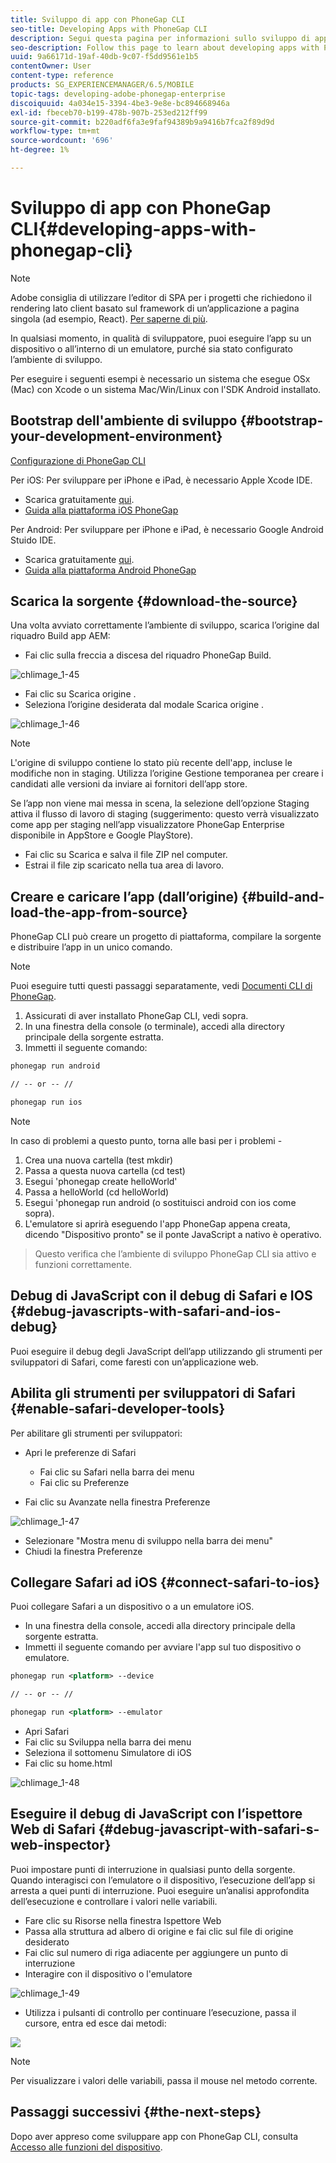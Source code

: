 ```yaml
---
title: Sviluppo di app con PhoneGap CLI
seo-title: Developing Apps with PhoneGap CLI
description: Segui questa pagina per informazioni sullo sviluppo di app con PhoneGap CLI.
seo-description: Follow this page to learn about developing apps with PhoneGap CLI.
uuid: 9a66171d-19af-40db-9c07-f5dd9561e1b5
contentOwner: User
content-type: reference
products: SG_EXPERIENCEMANAGER/6.5/MOBILE
topic-tags: developing-adobe-phonegap-enterprise
discoiquuid: 4a034e15-3394-4be3-9e8e-bc894668946a
exl-id: fbeceb70-b199-478b-907b-253ed212ff99
source-git-commit: b220adf6fa3e9faf94389b9a9416b7fca2f89d9d
workflow-type: tm+mt
source-wordcount: '696'
ht-degree: 1%

---
```


# Sviluppo di app con PhoneGap CLI{#developing-apps-with-phonegap-cli}

>[!NOTE]
>
>Adobe consiglia di utilizzare l’editor di SPA per i progetti che richiedono il rendering lato client basato sul framework di un’applicazione a pagina singola (ad esempio, React). [Per saperne di più](/help/sites-developing/spa-overview.md).

In qualsiasi momento, in qualità di sviluppatore, puoi eseguire l’app su un dispositivo o all’interno di un emulatore, purché sia stato configurato l’ambiente di sviluppo.

Per eseguire i seguenti esempi è necessario un sistema che esegue OSx (Mac) con Xcode o un sistema Mac/Win/Linux con l&#39;SDK Android installato.

## Bootstrap dell&#39;ambiente di sviluppo {#bootstrap-your-development-environment}

[Configurazione di PhoneGap CLI](https://docs.phonegap.com/en/4.0.0/guide_cli_index.md.html#The%20Command-Line%20Interface)

Per iOS: Per sviluppare per iPhone e iPad, è necessario Apple Xcode IDE.

* Scarica gratuitamente [qui](https://developer.apple.com/xcode/downloads/).
* [Guida alla piattaforma iOS PhoneGap](https://docs.phonegap.com/en/4.0.0/guide_platforms_ios_index.md.html#iOS%20Platform%20Guide)

Per Android: Per sviluppare per iPhone e iPad, è necessario Google Android Stuido IDE.

* Scarica gratuitamente [qui](https://developer.android.com/sdk/index.html).
* [Guida alla piattaforma Android PhoneGap](https://docs.phonegap.com/en/4.0.0/guide_platforms_android_index.md.html#Android%20Platform%20Guide)

## Scarica la sorgente {#download-the-source}

Una volta avviato correttamente l’ambiente di sviluppo, scarica l’origine dal riquadro Build app AEM:

* Fai clic sulla freccia a discesa del riquadro PhoneGap Build.

![chlimage_1-45](assets/chlimage_1-45.png)

* Fai clic su Scarica origine .
* Seleziona l’origine desiderata dal modale Scarica origine .

![chlimage_1-46](assets/chlimage_1-46.png)

>[!NOTE]
>
>L&#39;origine di sviluppo contiene lo stato più recente dell&#39;app, incluse le modifiche non in staging. Utilizza l’origine Gestione temporanea per creare i candidati alle versioni da inviare ai fornitori dell’app store.
>
>Se l’app non viene mai messa in scena, la selezione dell’opzione Staging attiva il flusso di lavoro di staging (suggerimento: questo verrà visualizzato come app per staging nell’app visualizzatore PhoneGap Enterprise disponibile in AppStore e Google PlayStore).

* Fai clic su Scarica e salva il file ZIP nel computer.
* Estrai il file zip scaricato nella tua area di lavoro.

## Creare e caricare l’app (dall’origine) {#build-and-load-the-app-from-source}

PhoneGap CLI può creare un progetto di piattaforma, compilare la sorgente e distribuire l’app in un unico comando.

>[!NOTE]
>
>Puoi eseguire tutti questi passaggi separatamente, vedi [Documenti CLI di PhoneGap](https://phonegap.com/blog/2014/11/13/phonegap-cli-3-6-3/).

1. Assicurati di aver installato PhoneGap CLI, vedi sopra.
1. In una finestra della console (o terminale), accedi alla directory principale della sorgente estratta.
1. Immetti il seguente comando:

```xml
phonegap run android

// -- or -- //

phonegap run ios
```

>[!NOTE]
>
>In caso di problemi a questo punto, torna alle basi per i problemi -
>
>1. Crea una nuova cartella (test mkdir)
>1. Passa a questa nuova cartella (cd test)
>1. Esegui &#39;phonegap create helloWorld&#39;
>1. Passa a helloWorld (cd helloWorld)
>1. Esegui &#39;phonegap run android (o sostituisci android con ios come sopra).
>1. L&#39;emulatore si aprirà eseguendo l&#39;app PhoneGap appena creata, dicendo &quot;Dispositivo pronto&quot; se il ponte JavaScript a nativo è operativo.

>
>Questo verifica che l’ambiente di sviluppo PhoneGap CLI sia attivo e funzioni correttamente.

## Debug di JavaScript con il debug di Safari e IOS {#debug-javascripts-with-safari-and-ios-debug}

Puoi eseguire il debug degli JavaScript dell’app utilizzando gli strumenti per sviluppatori di Safari, come faresti con un’applicazione web.

## Abilita gli strumenti per sviluppatori di Safari {#enable-safari-developer-tools}

Per abilitare gli strumenti per sviluppatori:

* Apri le preferenze di Safari

   * Fai clic su Safari nella barra dei menu
   * Fai clic su Preferenze

* Fai clic su Avanzate nella finestra Preferenze

![chlimage_1-47](assets/chlimage_1-47.png)

* Selezionare &quot;Mostra menu di sviluppo nella barra dei menu&quot;
* Chiudi la finestra Preferenze

## Collegare Safari ad iOS {#connect-safari-to-ios}

Puoi collegare Safari a un dispositivo o a un emulatore iOS.

* In una finestra della console, accedi alla directory principale della sorgente estratta.
* Immetti il seguente comando per avviare l&#39;app sul tuo dispositivo o emulatore.

```xml
phonegap run <platform> --device

// -- or -- //

phonegap run <platform> --emulator
```

* Apri Safari
* Fai clic su Sviluppa nella barra dei menu
* Seleziona il sottomenu Simulatore di iOS
* Fai clic su home.html

![chlimage_1-48](assets/chlimage_1-48.png)

## Eseguire il debug di JavaScript con l’ispettore Web di Safari {#debug-javascript-with-safari-s-web-inspector}

Puoi impostare punti di interruzione in qualsiasi punto della sorgente. Quando interagisci con l’emulatore o il dispositivo, l’esecuzione dell’app si arresta a quei punti di interruzione. Puoi eseguire un’analisi approfondita dell’esecuzione e controllare i valori nelle variabili.

* Fare clic su Risorse nella finestra Ispettore Web
* Passa alla struttura ad albero di origine e fai clic sul file di origine desiderato
* Fai clic sul numero di riga adiacente per aggiungere un punto di interruzione
* Interagire con il dispositivo o l&#39;emulatore

![chlimage_1-49](assets/chlimage_1-49.png)

* Utilizza i pulsanti di controllo per continuare l’esecuzione, passa il cursore, entra ed esce dai metodi:

![](do-not-localize/chlimage_1-4.png)

>[!NOTE]
>
>Per visualizzare i valori delle variabili, passa il mouse nel metodo corrente.

## Passaggi successivi {#the-next-steps}

Dopo aver appreso come sviluppare app con PhoneGap CLI, consulta [Accesso alle funzioni del dispositivo](/help/mobile/phonegap-access-device-features.md).
